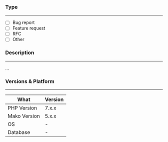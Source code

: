 <!--
Please use the provided template when creating issues 🙂
(feel free to remove any irrelevant sections)
-->

### Type
---

- [ ] Bug report
- [ ] Feature request
- [ ] RFC
- [ ] Other

###  Description
---

...


### Versions & Platform
---

| What         | Version                  |
|--------------|--------------------------|
| PHP Version  | 7.x.x                    |
| Mako Version | 5.x.x                    |
| OS           | -                        |
| Database     | -                        |
